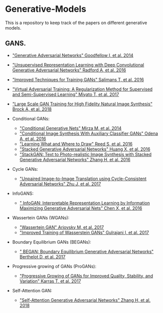 # Generative-Models
This is a repository to keep track of the papers on different generative models.

## GANS.
* ["Generative Adversarial Networks" Goodfellow I, et al. 2014](https://arxiv.org/pdf/1406.2661.pdf)
* ["Unsupervised Representation Learning with Deep Convolutional Generative Adversarial Networks" Radford A, et al. 2016](https://arxiv.org/abs/1511.06434)
* ["Improved Techniques for Training GANs" Salimans T, et al. 2016](https://arxiv.org/pdf/1606.03498v1.pdf)

* ["Virtual Adversarial Training: A Regularization Method for Supervised and Semi-Supervised Learning" Miyato T, et al. 2017](https://arxiv.org/abs/1704.03976)
* ["Large Scale GAN Training for High Fidelity Natural Image Synthesis" Brock A, et al. 2018](https://arxiv.org/abs/1809.11096)

* Conditional GANs:
  * ["Conditional Generative Nets" Mirza M, et al. 2014](https://arxiv.org/abs/1411.1784)
  * ["Conditional Image Synthesis With Auxiliary Classifier GANs" Odena A, et al. 2016](https://arxiv.org/abs/1610.09585)
  * ["Learning What and Where to Draw" Reed S, et al. 2016](https://arxiv.org/abs/1610.02454)
  * ["Stacked Generative Adversarial Networks" Huang X, et al. 2016](arxiv.org/abs/1612.04357)
  * ["StackGAN: Text to Photo-realistic Image Synthesis with Stacked Generative Adversarial Networks" Zhang H, et al. 2016](https://arxiv.org/abs/1612.03242)
 
* Cycle GANs:
  * ["Unpaired Image-to-Image Translation using Cycle-Consistent Adversarial Networks" Zhu J, et al. 2017](https://arxiv.org/abs/1703.10593)
  
* InfoGANS:
  * [" InfoGAN: Interpretable Representation Learning by Information Maximizing Generative Adversarial Nets" Chen X, et al. 2016](https://arxiv.org/abs/1701.07875)
  
* Wassertein GANs (WGANs): 
  * ["Wassertein GAN" Arjovsky M, et al. 2017](https://arxiv.org/abs/1701.07875)
  * ["Improved Training of Wasserstein GANs" Gulrajani I, et al. 2017](https://arxiv.org/abs/1704.00028)

* Boundary Equilibrium GANs (BEGANs):
  * [" BEGAN: Boundary Equilibrium Generative Adversarial Networks" Berthelot D, et al. 2017](https://arxiv.org/abs/1703.10717)
  
* Progressive growing of GANs (ProGANs):
  * ["Progressive Growing of GANs for Improved Quality, Stability, and Variation" Karras T, et al. 2017](https://arxiv.org/abs/1710.10196)

* Self-Attention GAN:
  * ["Self-Attention Generative Adversarial Networks" Zhang H, et al. 2018](https://arxiv.org/abs/1805.08318)
